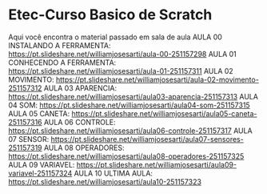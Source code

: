# Etec-Curso Basico de Scratch  
Aqui você encontra o material passado em sala de aula 
AULA 00 INSTALANDO A FERRAMENTA: https://pt.slideshare.net/williamjosesarti/aula-00-251157298
AULA 01 CONHECENDO A FERRAMENTA: https://pt.slideshare.net/williamjosesarti/aula-01-251157311
AULA 02 MOVIMENTO: https://pt.slideshare.net/williamjosesarti/aula-02-movimento-251157312
AULA 03 APARENCIA: https://pt.slideshare.net/williamjosesarti/aula03-aparencia-251157313
AULA 04 SOM: https://pt.slideshare.net/williamjosesarti/aula04-som-251157315
AULA 05 CANETA: https://pt.slideshare.net/williamjosesarti/aula05-caneta-251157316
AULA 06 CONTROLE: https://pt.slideshare.net/williamjosesarti/aula06-controle-251157317
AULA 07 SENSOR: https://pt.slideshare.net/williamjosesarti/aula07-sensores-251157319
AULA 08 OPERADORES: https://pt.slideshare.net/williamjosesarti/aula08-operadores-251157325
AULA 09 VARIAVEL: https://pt.slideshare.net/williamjosesarti/aula09-variavel-251157324
AULA 10 ULTIMA AULA: https://pt.slideshare.net/williamjosesarti/aula10-251157323
